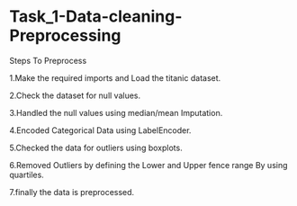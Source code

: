 # Task_1-Data-cleaning-Preprocessing

Steps To Preprocess

1.Make the required imports and Load the titanic dataset.

2.Check the dataset for null values.

3.Handled the null values using median/mean Imputation.

4.Encoded Categorical Data using LabelEncoder.

5.Checked the data for outliers using boxplots.

6.Removed Outliers by defining the Lower and Upper fence range By using quartiles.

7.finally the data is preprocessed.
